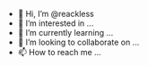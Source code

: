 - 👋 Hi, I’m @reackless
- 👀 I’m interested in ...
- 🌱 I’m currently learning ...
- 💞️ I’m looking to collaborate on ...
- 📫 How to reach me ...

<!---
reackless/reackless is a ✨ special ✨ repository because its `README.md` (this file) appears on your GitHub profile.
You can click the Preview link to take a look at your changes.
--->
